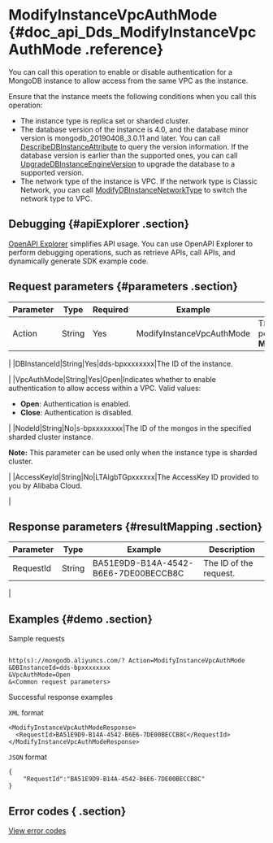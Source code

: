 # ModifyInstanceVpcAuthMode {#doc_api_Dds_ModifyInstanceVpcAuthMode .reference}

You can call this operation to enable or disable authentication for a MongoDB instance to allow access from the same VPC as the instance.

Ensure that the instance meets the following conditions when you call this operation:

-   The instance type is replica set or sharded cluster.
-   The database version of the instance is 4.0, and the database minor version is mongodb\_20190408\_3.0.11 and later. You can call [DescribeDBInstanceAttribute](~~62010~~) to query the version information. If the database version is earlier than the supported ones, you can call [UpgradeDBInstanceEngineVersion](~~67608~~) to upgrade the database to a supported version.
-   The network type of the instance is VPC. If the network type is Classic Network, you can call [ModifyDBInstanceNetworkType](~~62138~~) to switch the network type to VPC.

## Debugging {#apiExplorer .section}

[OpenAPI Explorer](https://api.aliyun.com/#product=Dds&api=ModifyInstanceVpcAuthMode) simplifies API usage. You can use OpenAPI Explorer to perform debugging operations, such as retrieve APIs, call APIs, and dynamically generate SDK example code.

## Request parameters {#parameters .section}

|Parameter|Type|Required|Example|Description|
|---------|----|--------|-------|-----------|
|Action|String|Yes|ModifyInstanceVpcAuthMode|The operation that you want to perform. Set the value to **ModifyInstanceVpcAuthMode**.

 |
|DBInstanceId|String|Yes|dds-bpxxxxxxxx|The ID of the instance.

 |
|VpcAuthMode|String|Yes|Open|Indicates whether to enable authentication to allow access within a VPC. Valid values:

 -   **Open**: Authentication is enabled.
-   **Close**: Authentication is disabled.

 |
|NodeId|String|No|s-bpxxxxxxxx|The ID of the mongos in the specified sharded cluster instance.

 **Note:** This parameter can be used only when the instance type is sharded cluster.

 |
|AccessKeyId|String|No|LTAIgbTGpxxxxxx|The AccessKey ID provided to you by Alibaba Cloud.

 |

## Response parameters {#resultMapping .section}

|Parameter|Type|Example|Description|
|---------|----|-------|-----------|
|RequestId|String|BA51E9D9-B14A-4542-B6E6-7DE00BECCB8C|The ID of the request.

 |

## Examples {#demo .section}

Sample requests

``` {#request_demo}

http(s)://mongodb.aliyuncs.com/? Action=ModifyInstanceVpcAuthMode
&DBInstanceId=dds-bpxxxxxxxx
&VpcAuthMode=Open
&<Common request parameters>

```

Successful response examples

`XML` format

``` {#xml_return_success_demo}
<ModifyInstanceVpcAuthModeResponse>
  <RequestId>BA51E9D9-B14A-4542-B6E6-7DE00BECCB8C</RequestId>
</ModifyInstanceVpcAuthModeResponse>

```

`JSON` format

``` {#json_return_success_demo}
{
	"RequestId":"BA51E9D9-B14A-4542-B6E6-7DE00BECCB8C"
}
```

## Error codes { .section}

[View error codes](https://error-center.aliyun.com/status/product/Dds)

